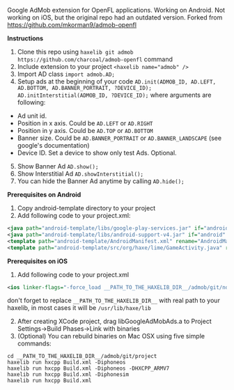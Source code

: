Google AdMob extension for OpenFL applications. 
Working on Android. 
Not working on iOS, but the original repo had an outdated version.
Forked from https://github.com/mkorman9/admob-openfl

**Instructions**

1. Clone this repo using ```haxelib git admob https://github.com/charcoal/admob-openfl``` command
2. Include extension to your project ```<haxelib name="admob" /> ```
3. Import AD class ```import admob.AD; ```
4. Setup ads at the beginning of your code 
```AD.init(ADMOB_ID, AD.LEFT, AD.BOTTOM, AD.BANNER_PORTRAIT, ?DEVICE_ID);```
```AD.initInterstitial(ADMOB_ID, ?DEVICE_ID);```
where arguments are following:
  - Ad unit id.
  - Position in x axis. Could be ```AD.LEFT``` or ```AD.RIGHT```
  - Position in y axis. Could be ```AD.TOP``` or ```AD.BOTTOM```
  - Banner size. Could be ```AD.BANNER_PORTRAIT``` or ```AD.BANNER_LANDSCAPE``` (see google's documentation)
  - Device ID. Set a device to show only test Ads. Optional.
5. Show Banner Ad ```AD.show();```
5. Show Interstitial Ad ```AD.showInterstitial();```
6. You can hide the Banner Ad anytime by calling ```AD.hide();```

**Prerequisites on Android**

1. Copy android-template directory to your project
2. Add following code to your project.xml: 
```xml
<java path="android-template/libs/google-play-services.jar" if="android" />
<java path="android-template/libs/android-support-v4.jar" if="android" />
<template path="android-template/AndroidManifest.xml" rename="AndroidManifest.xml" if="android" />
<template path="android-template/src/org/haxe/lime/GameActivity.java" rename="src/org/haxe/lime/GameActivity.java" if="android" />
```

**Prerequisites on iOS**

1. Add following code to your project.xml 
```xml
<ios linker-flags="-force_load __PATH_TO_THE_HAXELIB_DIR__/admob/git/ndll/iPhone/libGoogleAdMobAds.a" />

```
don't forget to replace ```__PATH_TO_THE_HAXELIB_DIR__``` with real path to your haxelib, in most cases it will be ```/usr/lib/haxe/lib```

2. After creating XCode project, drag libGoogleAdMobAds.a to Project Settings->Build Phases->Link with binaries
3. (Optional) You can rebuild binaries on Mac OSX using five simple commands:
```
cd __PATH_TO_THE_HAXELIB_DIR__/admob/git/project
haxelib run hxcpp Build.xml -Diphoneos
haxelib run hxcpp Build.xml -Diphoneos -DHXCPP_ARMV7
haxelib run hxcpp Build.xml -Diphonesim
haxelib run hxcpp Build.xml
```